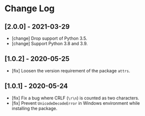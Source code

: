 # Change Log
## [2.0.0] - 2021-03-29
- [change] Drop support of Python 3.5.
- [change] Support Python 3.8 and 3.9.

## [1.0.2] - 2020-05-25
- [fix] Loosen the version requirement of the package `attrs`.

## [1.0.1] - 2020-05-24
- [fix] Fix a bug where CRLF (`\r\n`) is counted as two characters.
- [fix] Prevent `UnicodeDecodeError` in Windows environment while installing the package.
